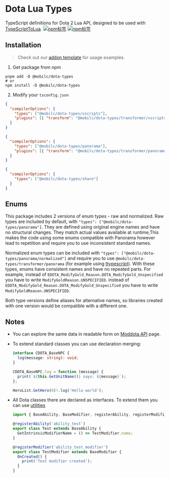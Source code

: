 # Dota Lua Types

TypeScript definitions for Dota 2 Lua API, designed to be used with
[TypeScriptToLua](https://github.com/TypeScriptToLua/TypeScriptToLua).
[![npm标签](https://img.shields.io/npm/v/@mobilc/dota-lua-types)](https://www.npmjs.com/package/@mobilc/dota-lua-types)
[![npm标签](https://img.shields.io/npm/v/@mobilc/panorama-types)](https://www.npmjs.com/package/@mobilc/panorama-types)

## Installation

> Check out our [addon template](https://gitee.com/kill-seven-at-once/ts-dota-rpg) for usage
> examples.

1. Get package from npm

```shell
pnpm add -D @mobilc/dota-types
# or
npm install -D @mobilc/dota-types
```

2. Modify your `tsconfig.json`

```json
{
  "compilerOptions": {
    "types": ["@mobilc/dota-types/vscripts"],
    "plugins": [{ "transform": "@mobilc/dota-types/transformer/vscripts" }]
  }
}
```

```json
{
  "compilerOptions": {
    "types": ["@mobilc/dota-types/panorama"],
    "plugins": [{ "transform": "@mobilc/dota-types/transformer/panorama" }]
  }
}
```


```json
{
  "compilerOptions": {
    "types": ["@mobilc/dota-types/share"]
  }
}
```
## Enums

This package includes 2 versions of enum types - raw and normalized. Raw types are included by
default, with `"types": ["@mobilc/dota-types/panorama"]`. They are defined using original engine names and have no structural
changes. They match actual values available at runtime,This makes the code using some enums compatible with Panorama however
lead to repetition and require you to use inconsistent standard names.

Normalized enum types can be included with `"types": ["@mobilc/dota-types/panorama/normalized"]` and require you
to use `@mobilc/dota-types/transformer/panorama` (for example using [ttypescript]). With these types, enums have
consistent names and have no repeated parts. For example, instead of
`EDOTA_ModifyGold_Reason.DOTA_ModifyGold_Unspecified` you have to write
`ModifyGoldReason.UNSPECIFIED`. instead of
`EDOTA_ModifyGold_Reason.DOTA_ModifyGold_Unspecified` you have to write
`ModifyGoldReason.UNSPECIFIED`.

Both type versions define aliases for alternative names, so libraries created with one version would
be compatible with a different one.

[ttypescript]: https://github.com/cevek/ttypescript

## Notes

- You can explore the same data in readable form on
  [Moddota API](https://moddota.com/api/) page.

- To extend standard classes you can use declaration merging:

  ```ts
  interface CDOTA_BaseNPC {
    log(message: string): void;
  }

  CDOTA_BaseNPC.log = function (message) {
    print(`${this.GetUnitName()} says: ${message}`);
  };

  HeroList.GetHero(0)!.log('Hello world');
  ```

- All Dota classes there are declared as interfaces. To extend them you can use
  [utilities](https://gist.github.com/ark120202/f9ccd1076887664e8e8cb7e7d78fd7d1)

  ```ts
  import { BaseAbility, BaseModifier, registerAbility, registerModifier } from './utils';

  @registerAbility('ability_test')
  export class Test extends BaseAbility {
    GetIntrinsicModifierName = () => TestModifier.name;
  }

  @registerModifier('ability_test_modifier')
  export class TestModifier extends BaseModifier {
    OnCreated() {
      print('Test modifier created');
    }
  }
  ```
